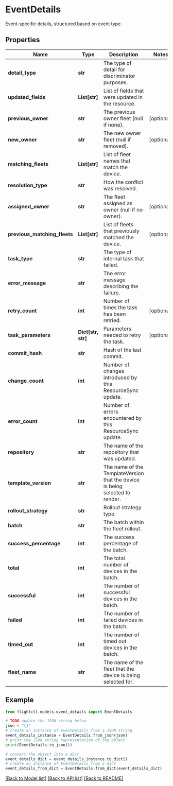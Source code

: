 # EventDetails

Event-specific details, structured based on event type.

## Properties

Name | Type | Description | Notes
------------ | ------------- | ------------- | -------------
**detail_type** | **str** | The type of detail for discriminator purposes. | 
**updated_fields** | **List[str]** | List of fields that were updated in the resource. | 
**previous_owner** | **str** | The previous owner fleet (null if none). | [optional] 
**new_owner** | **str** | The new owner fleet (null if removed). | [optional] 
**matching_fleets** | **List[str]** | List of fleet names that match the device. | 
**resolution_type** | **str** | How the conflict was resolved. | 
**assigned_owner** | **str** | The fleet assigned as owner (null if no owner). | [optional] 
**previous_matching_fleets** | **List[str]** | List of fleets that previously matched the device. | [optional] 
**task_type** | **str** | The type of internal task that failed. | 
**error_message** | **str** | The error message describing the failure. | 
**retry_count** | **int** | Number of times the task has been retried. | [optional] 
**task_parameters** | **Dict[str, str]** | Parameters needed to retry the task. | [optional] 
**commit_hash** | **str** | Hash of the last commit. | 
**change_count** | **int** | Number of changes introduced by this ResourceSync update. | 
**error_count** | **int** | Number of errors encountered by this ResourceSync update. | 
**repository** | **str** | The name of the repository that was updated. | 
**template_version** | **str** | The name of the TemplateVersion that the device is being selected to render. | 
**rollout_strategy** | **str** | Rollout strategy type. | 
**batch** | **str** | The batch within the fleet rollout. | 
**success_percentage** | **int** | The success percentage of the batch. | 
**total** | **int** | The total number of devices in the batch. | 
**successful** | **int** | The number of successful devices in the batch. | 
**failed** | **int** | The number of failed devices in the batch. | 
**timed_out** | **int** | The number of timed out devices in the batch. | 
**fleet_name** | **str** | The name of the fleet that the device is being selected for. | 

## Example

```python
from flightctl.models.event_details import EventDetails

# TODO update the JSON string below
json = "{}"
# create an instance of EventDetails from a JSON string
event_details_instance = EventDetails.from_json(json)
# print the JSON string representation of the object
print(EventDetails.to_json())

# convert the object into a dict
event_details_dict = event_details_instance.to_dict()
# create an instance of EventDetails from a dict
event_details_from_dict = EventDetails.from_dict(event_details_dict)
```
[[Back to Model list]](../README.md#documentation-for-models) [[Back to API list]](../README.md#documentation-for-api-endpoints) [[Back to README]](../README.md)


